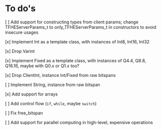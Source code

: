 To do's
=======

[ ] Add support for constructing types from client params; change TFHEServerParams_t to only_TFHEServerParams_t in constructors to avoid insecure usages

[x] Implement Int as a template class, with instances of Int8, Int16, Int32

[x] Drop Varint

[x] Implement Fixed as a template class, with instances of Q4.4, Q8.8, Q16.16, maybe with Q0.x or Q1.x too?

[x] Drop ClientInt, instance Int/Fixed from raw bitspans

[ ] Implement String, instance from raw bitspan

[x] Add support for arrays

[ ] Add control flow (`if`, `while`, maybe `switch`)

[ ] Fix free_bitspan

[ ] Add support for parallel computing in high-level, expensive operations
